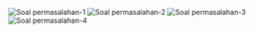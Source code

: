 ![Soal permasalahan-1](https://user-images.githubusercontent.com/115104656/196044134-46730fb2-c292-4902-b8e8-10de3d596f87.png)
![Soal permasalahan-2](https://user-images.githubusercontent.com/115104656/196044137-8a2fb025-9106-4023-8e4a-b33390747136.png)
![Soal permasalahan-3](https://user-images.githubusercontent.com/115104656/196044139-e2262522-330f-4464-a4c6-d146bbddde36.png)
![Soal permasalahan-4](https://user-images.githubusercontent.com/115104656/196044140-8e7816d7-2626-4878-9c72-0a7a0178fb7c.png)
